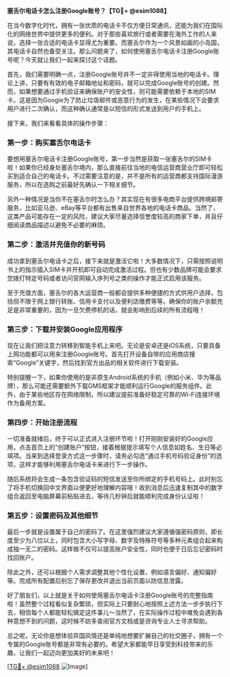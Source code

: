 **塞舌尔电话卡怎么注册Google账号？【TG💪+ @esim1088】**

在当今数字化时代，拥有一张优质的电话卡不仅方便日常通讯，还能为我们在国际化的网络世界中提供更多的便利。对于那些喜欢旅行或者需要在海外工作的人来说，选择一张合适的电话卡显得尤为重要。而塞舌尔作为一个风景如画的小岛国，其电话卡自然也备受关注。那么问题来了，如何使用塞舌尔电话卡注册Google账号呢？今天就让我们一起来探讨这个话题。

首先，我们需要明确一点，注册Google账号并不一定非得使用当地的电话卡。理论上讲，只要有有效的电子邮箱地址和密码，就可以完成Google账号的创建。然而，如果想要通过手机验证来确保账户的安全性，则可能需要依赖于本地的SIM卡。这是因为Google为了防止垃圾邮件或恶意行为的发生，在某些情况下会要求用户进行二次确认，而这种确认通常是以短信的形式发送到用户的手机上。

接下来，我们来看看具体的操作步骤：

### 第一步：购买塞舌尔电话卡

要想用塞舌尔电话卡注册Google账号，第一步当然是获取一张塞舌尔的SIM卡啦！如果你已经身处塞舌尔境内，那么直接前往当地的电信运营商营业厅即可轻松买到适合自己的电话卡。不过需要注意的是，并不是所有的运营商都支持国际漫游服务，所以在选购之前最好先确认一下相关细节。

另外一种情况是当你不在塞舌尔时怎么办？其实现在有很多电商平台提供跨境邮寄服务，比如亚马逊、eBay等平台都有出售来自世界各地的电话卡商品。当然了，这类产品可能存在一定的风险，建议大家尽量选择信誉度较高的商家下单，并且仔细阅读商品描述以避免不必要的麻烦。

### 第二步：激活并充值你的新号码

成功拿到塞舌尔电话卡之后，接下来就是激活它啦！大多数情况下，只需按照说明书上的指示插入SIM卡并开机即可自动完成激活过程。但也有少数品牌可能会要求您拨打特定号码或者访问官网输入序列号之类的操作才能正式启用该服务。

至于充值方面，塞舌尔的各大运营商一般都会提供多种便捷的方式供用户选择，包括但不限于网上银行转账、信用卡支付以及便利店缴费等等。确保你的账户余额充足是非常重要的，因为一旦欠费停机的话，就会影响到后续的所有流程哦！

### 第三步：下载并安装Google应用程序

现在让我们把注意力转移到智能手机上来吧。无论是安卓还是iOS系统，只要具备上网功能都可以用来注册Google账号。首先打开设备自带的应用商店搜索“Google”关键字，然后找到官方出品的相关软件进行下载安装。

特别提醒一下，如果你使用的是非原生Android系统的手机（例如小米、华为等品牌），那么可能还需要额外下载GMS框架才能顺利运行Google的服务组件。此外，由于某些地区存在网络限制，所以建议提前准备好稳定可靠的Wi-Fi连接环境作为备用方案。

### 第四步：开始注册流程

一切准备就绪后，终于可以正式进入注册环节啦！打开刚刚安装好的Google应用，点击首页上的“创建账户”按钮，接着根据提示填写个人信息如姓名、生日等必填项。当来到选择登录方式这一步骤时，请务必勾选“通过手机号码验证身份”的选项，这样才能够利用塞舌尔电话卡来进行下一步操作。

随后系统将会生成一条包含验证码的短信发送至你所绑定的手机号码上。此时别忘了将手机切换回中文界面以便更好地理解内容哦！收到消息后迅速复制其中的数字组合返回至电脑屏幕前粘贴进去，等待几秒钟后就能顺利完成身份认证啦！

### 第五步：设置密码及其他细节

最后一步就是设置属于自己的密码了。在这里强烈建议大家遵循强密码原则，即长度至少为八位以上，同时包含大小写字母、数字及特殊符号等多种元素组合起来构成独一无二的密码。这样做不仅可以提高账户安全性，同时也便于日后忘记密码时找回账户。

除此之外，还可以根据个人需求调整其他个性化设置，例如语言偏好、通知偏好等。完成所有配置后别忘了保存更改并退出当前页面以防信息泄露。

好了朋友们，以上就是关于如何使用塞舌尔电话卡注册Google账号的完整指南啦！虽然整个过程看似复杂繁琐，但实际上只要耐心地按照上述方法一步步执行下去，相信每个人都能轻松搞定这件事儿～当然了，在实际操作过程中难免会遇到各种意想不到的问题，这时候不妨多查阅官方文档或是咨询专业人士寻求帮助。

总之呢，无论你是想体验异国风情还是单纯地想要扩展自己的社交圈子，拥有一个专属的Google账号都是非常有必要的。希望大家都能早日享受到科技带来的乐趣，让我们一起迈向更加美好的未来吧！

[[TG💪+ @esim1088](https://t.me/s/esim1088) ![Image](https://i.postimg.cc/4NQfJmqS/Snipaste-2025-05-13-00-14-12.png)]